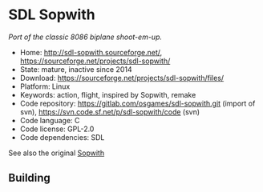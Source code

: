 # SDL Sopwith

_Port of the classic 8086 biplane shoot-em-up._

- Home: http://sdl-sopwith.sourceforge.net/, https://sourceforge.net/projects/sdl-sopwith/
- State: mature, inactive since 2014
- Download: https://sourceforge.net/projects/sdl-sopwith/files/
- Platform: Linux
- Keywords: action, flight, inspired by Sopwith, remake
- Code repository: https://gitlab.com/osgames/sdl-sopwith.git (import of svn), https://svn.code.sf.net/p/sdl-sopwith/code (svn)
- Code language: C
- Code license: GPL-2.0
- Code dependencies: SDL

See also the original [Sopwith](https://web.archive.org/web/20200131222432/http://davidlclark.com/page/sopwith)

## Building
